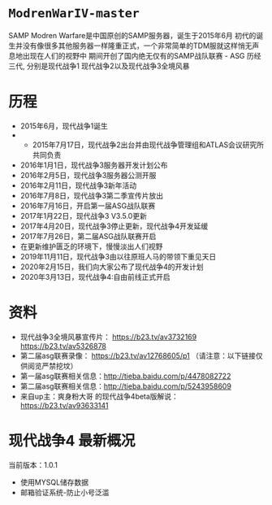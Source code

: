 # `ModrenWarIV-master`

SAMP Modren Warfare是中国原创的SAMP服务器，诞生于2015年6月
初代的诞生并没有像很多其他服务器一样隆重正式，一个非常简单的TDM服就这样悄无声息地出现在人们的视野中
期间开创了国内绝无仅有的SAMP战队联赛 - ASG
历经三代, 分别是现代战争1 现代战争2以及现代战争3全境风暴

# 历程
* 2015年6月，现代战争1诞生
* * 2015年7月17日，现代战争2出台并由现代战争管理组和ATLAS会议研究所共同负责
* 2016年1月1日，现代战争3服务器开发计划公布
* 2016年2月5日，现代战争3服务器公测开服
* 2016年2月11日，现代战争3新年活动
* 2016年7月8日，现代战争3第二季宣传片放出
* 2016年7月16日，开启第一届ASG战队联赛
* 2017年1月22日，现代战争3 V3.5.0更新
* 2017年4月20日，现代战争3停止更新，现代战争4开发延缓
* 2017年7月26日，第二届ASG战队联赛开启
* 在更新维护匮乏的环境下，慢慢淡出人们视野
* 2019年11月11日，现代战争3由以往原班人马的带领下重见天日
* 2020年2月15日，我们向大家公布了现代战争4的开发计划
* 2020年3月13日，现代战争4:自由前线正式开启

# 资料
* 现代战争3全境风暴宣传片： 
https://b23.tv/av3732169 
https://b23.tv/av5326878 
* 第二届asg联赛录像： 
https://b23.tv/av12768605/p1 
（请注意：以下链接仅供阅览严禁挖坟）
* 第一届asg联赛相关信息：http://tieba.baidu.com/p/4478082722 
* 第二届asg联赛相关信息：http://tieba.baidu.com/p/5243958609 
* 来自up主：爽身粉大哥 的现代战争4beta版解说：https://b23.tv/av93633141 

# 现代战争4 最新概况
当前版本：1.0.1 
* 使用MYSQL储存数据 
* 邮箱验证系统-防止小号泛滥 

